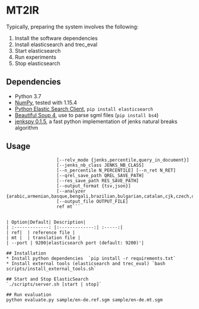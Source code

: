 # MT2IR

Typically, preparing the system involves the following:

1. Install the software dependencies
1. Install elasticsearch and trec_eval
1. Start elasticsearch
1. Run experiments
1. Stop elasticsearch

## Dependencies
* Python 3.7
* [NumPy](http://www.numpy.org/), tested with 1.15.4
* [Python Elastic Search Client](https://elasticsearch-py.readthedocs.io/en/master/), `pip install elasticsearch`
* [Beautiful Soup 4](https://www.crummy.com/software/BeautifulSoup/bs4/doc/), use to parse sgml files (`pip install bs4`)
* [jenkspy 0.1.5](https://github.com/mthh/jenkspy), a fast python implementation of jenks natural breaks algorithm

## Usage
```usage: evaluate.py [-h] [--port PORT] [--query_mode {sentences,unique_terms}]
                   [--relv_mode {jenks,percentile,query_in_document}]
                   [--jenks_nb_class JENKS_NB_CLASS]
                   [--n_percentile N_PERCENTILE] [--n_ret N_RET]
                   [--qrel_save_path QREL_SAVE_PATH]
                   [--res_save_path RES_SAVE_PATH]
                   [--output_format {tsv,json}]
                   [--analyzer {arabic,armenian,basque,bengali,brazilian,bulgarian,catalan,cjk,czech,danish,dutch,english,finnish,french,galician,german,greek,hindi,hungarian,indonesian,irish,italian,latvian,lithuanian,norwegian,persian,portuguese,romanian,russian,sorani,spanish,swedish,turkish,thai}]
                   [--output_file OUTPUT_FILE]
                   ref mt```
                   

| Option|Default| Description|
| :-------------: |:-------------:| :-----:|
| ref|  | reference file |
| mt |  | translation file |
| --port | 9200|elasticsearch port (default: 9200)'|

## Installation
* Install python dependencies  `pip install -r requirements.txt`
* Install external tools (elasticsearch and trec_eval) `bash scripts/install_external_tools.sh`

## Start and Stop ElasticSearch
`./scripts/server.sh [start | stop]`

## Run evaluation
python evaluate.py sample/en-de.ref.sgm sample/en-de.mt.sgm
